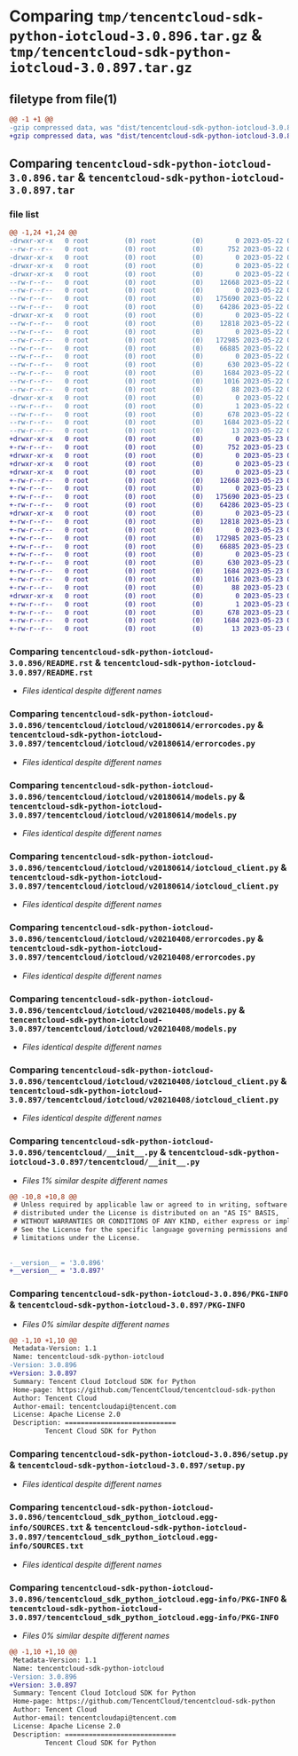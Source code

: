 # Comparing `tmp/tencentcloud-sdk-python-iotcloud-3.0.896.tar.gz` & `tmp/tencentcloud-sdk-python-iotcloud-3.0.897.tar.gz`

## filetype from file(1)

```diff
@@ -1 +1 @@
-gzip compressed data, was "dist/tencentcloud-sdk-python-iotcloud-3.0.896.tar", last modified: Mon May 22 00:25:31 2023, max compression
+gzip compressed data, was "dist/tencentcloud-sdk-python-iotcloud-3.0.897.tar", last modified: Tue May 23 02:24:55 2023, max compression
```

## Comparing `tencentcloud-sdk-python-iotcloud-3.0.896.tar` & `tencentcloud-sdk-python-iotcloud-3.0.897.tar`

### file list

```diff
@@ -1,24 +1,24 @@
-drwxr-xr-x   0 root         (0) root         (0)        0 2023-05-22 00:25:31.000000 tencentcloud-sdk-python-iotcloud-3.0.896/
--rw-r--r--   0 root         (0) root         (0)      752 2023-05-22 00:25:31.000000 tencentcloud-sdk-python-iotcloud-3.0.896/README.rst
-drwxr-xr-x   0 root         (0) root         (0)        0 2023-05-22 00:25:31.000000 tencentcloud-sdk-python-iotcloud-3.0.896/tencentcloud/
-drwxr-xr-x   0 root         (0) root         (0)        0 2023-05-22 00:25:31.000000 tencentcloud-sdk-python-iotcloud-3.0.896/tencentcloud/iotcloud/
-drwxr-xr-x   0 root         (0) root         (0)        0 2023-05-22 00:25:31.000000 tencentcloud-sdk-python-iotcloud-3.0.896/tencentcloud/iotcloud/v20180614/
--rw-r--r--   0 root         (0) root         (0)    12668 2023-05-22 00:25:31.000000 tencentcloud-sdk-python-iotcloud-3.0.896/tencentcloud/iotcloud/v20180614/errorcodes.py
--rw-r--r--   0 root         (0) root         (0)        0 2023-05-22 00:25:31.000000 tencentcloud-sdk-python-iotcloud-3.0.896/tencentcloud/iotcloud/v20180614/__init__.py
--rw-r--r--   0 root         (0) root         (0)   175690 2023-05-22 00:25:31.000000 tencentcloud-sdk-python-iotcloud-3.0.896/tencentcloud/iotcloud/v20180614/models.py
--rw-r--r--   0 root         (0) root         (0)    64286 2023-05-22 00:25:31.000000 tencentcloud-sdk-python-iotcloud-3.0.896/tencentcloud/iotcloud/v20180614/iotcloud_client.py
-drwxr-xr-x   0 root         (0) root         (0)        0 2023-05-22 00:25:31.000000 tencentcloud-sdk-python-iotcloud-3.0.896/tencentcloud/iotcloud/v20210408/
--rw-r--r--   0 root         (0) root         (0)    12818 2023-05-22 00:25:31.000000 tencentcloud-sdk-python-iotcloud-3.0.896/tencentcloud/iotcloud/v20210408/errorcodes.py
--rw-r--r--   0 root         (0) root         (0)        0 2023-05-22 00:25:31.000000 tencentcloud-sdk-python-iotcloud-3.0.896/tencentcloud/iotcloud/v20210408/__init__.py
--rw-r--r--   0 root         (0) root         (0)   172985 2023-05-22 00:25:31.000000 tencentcloud-sdk-python-iotcloud-3.0.896/tencentcloud/iotcloud/v20210408/models.py
--rw-r--r--   0 root         (0) root         (0)    66885 2023-05-22 00:25:31.000000 tencentcloud-sdk-python-iotcloud-3.0.896/tencentcloud/iotcloud/v20210408/iotcloud_client.py
--rw-r--r--   0 root         (0) root         (0)        0 2023-05-22 00:25:31.000000 tencentcloud-sdk-python-iotcloud-3.0.896/tencentcloud/iotcloud/__init__.py
--rw-r--r--   0 root         (0) root         (0)      630 2023-05-22 00:25:31.000000 tencentcloud-sdk-python-iotcloud-3.0.896/tencentcloud/__init__.py
--rw-r--r--   0 root         (0) root         (0)     1684 2023-05-22 00:25:31.000000 tencentcloud-sdk-python-iotcloud-3.0.896/PKG-INFO
--rw-r--r--   0 root         (0) root         (0)     1016 2023-05-22 00:25:31.000000 tencentcloud-sdk-python-iotcloud-3.0.896/setup.py
--rw-r--r--   0 root         (0) root         (0)       88 2023-05-22 00:25:31.000000 tencentcloud-sdk-python-iotcloud-3.0.896/setup.cfg
-drwxr-xr-x   0 root         (0) root         (0)        0 2023-05-22 00:25:31.000000 tencentcloud-sdk-python-iotcloud-3.0.896/tencentcloud_sdk_python_iotcloud.egg-info/
--rw-r--r--   0 root         (0) root         (0)        1 2023-05-22 00:25:31.000000 tencentcloud-sdk-python-iotcloud-3.0.896/tencentcloud_sdk_python_iotcloud.egg-info/dependency_links.txt
--rw-r--r--   0 root         (0) root         (0)      678 2023-05-22 00:25:31.000000 tencentcloud-sdk-python-iotcloud-3.0.896/tencentcloud_sdk_python_iotcloud.egg-info/SOURCES.txt
--rw-r--r--   0 root         (0) root         (0)     1684 2023-05-22 00:25:31.000000 tencentcloud-sdk-python-iotcloud-3.0.896/tencentcloud_sdk_python_iotcloud.egg-info/PKG-INFO
--rw-r--r--   0 root         (0) root         (0)       13 2023-05-22 00:25:31.000000 tencentcloud-sdk-python-iotcloud-3.0.896/tencentcloud_sdk_python_iotcloud.egg-info/top_level.txt
+drwxr-xr-x   0 root         (0) root         (0)        0 2023-05-23 02:24:55.000000 tencentcloud-sdk-python-iotcloud-3.0.897/
+-rw-r--r--   0 root         (0) root         (0)      752 2023-05-23 02:24:55.000000 tencentcloud-sdk-python-iotcloud-3.0.897/README.rst
+drwxr-xr-x   0 root         (0) root         (0)        0 2023-05-23 02:24:55.000000 tencentcloud-sdk-python-iotcloud-3.0.897/tencentcloud/
+drwxr-xr-x   0 root         (0) root         (0)        0 2023-05-23 02:24:55.000000 tencentcloud-sdk-python-iotcloud-3.0.897/tencentcloud/iotcloud/
+drwxr-xr-x   0 root         (0) root         (0)        0 2023-05-23 02:24:55.000000 tencentcloud-sdk-python-iotcloud-3.0.897/tencentcloud/iotcloud/v20180614/
+-rw-r--r--   0 root         (0) root         (0)    12668 2023-05-23 02:24:55.000000 tencentcloud-sdk-python-iotcloud-3.0.897/tencentcloud/iotcloud/v20180614/errorcodes.py
+-rw-r--r--   0 root         (0) root         (0)        0 2023-05-23 02:24:55.000000 tencentcloud-sdk-python-iotcloud-3.0.897/tencentcloud/iotcloud/v20180614/__init__.py
+-rw-r--r--   0 root         (0) root         (0)   175690 2023-05-23 02:24:55.000000 tencentcloud-sdk-python-iotcloud-3.0.897/tencentcloud/iotcloud/v20180614/models.py
+-rw-r--r--   0 root         (0) root         (0)    64286 2023-05-23 02:24:55.000000 tencentcloud-sdk-python-iotcloud-3.0.897/tencentcloud/iotcloud/v20180614/iotcloud_client.py
+drwxr-xr-x   0 root         (0) root         (0)        0 2023-05-23 02:24:55.000000 tencentcloud-sdk-python-iotcloud-3.0.897/tencentcloud/iotcloud/v20210408/
+-rw-r--r--   0 root         (0) root         (0)    12818 2023-05-23 02:24:55.000000 tencentcloud-sdk-python-iotcloud-3.0.897/tencentcloud/iotcloud/v20210408/errorcodes.py
+-rw-r--r--   0 root         (0) root         (0)        0 2023-05-23 02:24:55.000000 tencentcloud-sdk-python-iotcloud-3.0.897/tencentcloud/iotcloud/v20210408/__init__.py
+-rw-r--r--   0 root         (0) root         (0)   172985 2023-05-23 02:24:55.000000 tencentcloud-sdk-python-iotcloud-3.0.897/tencentcloud/iotcloud/v20210408/models.py
+-rw-r--r--   0 root         (0) root         (0)    66885 2023-05-23 02:24:55.000000 tencentcloud-sdk-python-iotcloud-3.0.897/tencentcloud/iotcloud/v20210408/iotcloud_client.py
+-rw-r--r--   0 root         (0) root         (0)        0 2023-05-23 02:24:55.000000 tencentcloud-sdk-python-iotcloud-3.0.897/tencentcloud/iotcloud/__init__.py
+-rw-r--r--   0 root         (0) root         (0)      630 2023-05-23 02:24:55.000000 tencentcloud-sdk-python-iotcloud-3.0.897/tencentcloud/__init__.py
+-rw-r--r--   0 root         (0) root         (0)     1684 2023-05-23 02:24:55.000000 tencentcloud-sdk-python-iotcloud-3.0.897/PKG-INFO
+-rw-r--r--   0 root         (0) root         (0)     1016 2023-05-23 02:24:55.000000 tencentcloud-sdk-python-iotcloud-3.0.897/setup.py
+-rw-r--r--   0 root         (0) root         (0)       88 2023-05-23 02:24:55.000000 tencentcloud-sdk-python-iotcloud-3.0.897/setup.cfg
+drwxr-xr-x   0 root         (0) root         (0)        0 2023-05-23 02:24:55.000000 tencentcloud-sdk-python-iotcloud-3.0.897/tencentcloud_sdk_python_iotcloud.egg-info/
+-rw-r--r--   0 root         (0) root         (0)        1 2023-05-23 02:24:55.000000 tencentcloud-sdk-python-iotcloud-3.0.897/tencentcloud_sdk_python_iotcloud.egg-info/dependency_links.txt
+-rw-r--r--   0 root         (0) root         (0)      678 2023-05-23 02:24:55.000000 tencentcloud-sdk-python-iotcloud-3.0.897/tencentcloud_sdk_python_iotcloud.egg-info/SOURCES.txt
+-rw-r--r--   0 root         (0) root         (0)     1684 2023-05-23 02:24:55.000000 tencentcloud-sdk-python-iotcloud-3.0.897/tencentcloud_sdk_python_iotcloud.egg-info/PKG-INFO
+-rw-r--r--   0 root         (0) root         (0)       13 2023-05-23 02:24:55.000000 tencentcloud-sdk-python-iotcloud-3.0.897/tencentcloud_sdk_python_iotcloud.egg-info/top_level.txt
```

### Comparing `tencentcloud-sdk-python-iotcloud-3.0.896/README.rst` & `tencentcloud-sdk-python-iotcloud-3.0.897/README.rst`

 * *Files identical despite different names*

### Comparing `tencentcloud-sdk-python-iotcloud-3.0.896/tencentcloud/iotcloud/v20180614/errorcodes.py` & `tencentcloud-sdk-python-iotcloud-3.0.897/tencentcloud/iotcloud/v20180614/errorcodes.py`

 * *Files identical despite different names*

### Comparing `tencentcloud-sdk-python-iotcloud-3.0.896/tencentcloud/iotcloud/v20180614/models.py` & `tencentcloud-sdk-python-iotcloud-3.0.897/tencentcloud/iotcloud/v20180614/models.py`

 * *Files identical despite different names*

### Comparing `tencentcloud-sdk-python-iotcloud-3.0.896/tencentcloud/iotcloud/v20180614/iotcloud_client.py` & `tencentcloud-sdk-python-iotcloud-3.0.897/tencentcloud/iotcloud/v20180614/iotcloud_client.py`

 * *Files identical despite different names*

### Comparing `tencentcloud-sdk-python-iotcloud-3.0.896/tencentcloud/iotcloud/v20210408/errorcodes.py` & `tencentcloud-sdk-python-iotcloud-3.0.897/tencentcloud/iotcloud/v20210408/errorcodes.py`

 * *Files identical despite different names*

### Comparing `tencentcloud-sdk-python-iotcloud-3.0.896/tencentcloud/iotcloud/v20210408/models.py` & `tencentcloud-sdk-python-iotcloud-3.0.897/tencentcloud/iotcloud/v20210408/models.py`

 * *Files identical despite different names*

### Comparing `tencentcloud-sdk-python-iotcloud-3.0.896/tencentcloud/iotcloud/v20210408/iotcloud_client.py` & `tencentcloud-sdk-python-iotcloud-3.0.897/tencentcloud/iotcloud/v20210408/iotcloud_client.py`

 * *Files identical despite different names*

### Comparing `tencentcloud-sdk-python-iotcloud-3.0.896/tencentcloud/__init__.py` & `tencentcloud-sdk-python-iotcloud-3.0.897/tencentcloud/__init__.py`

 * *Files 1% similar despite different names*

```diff
@@ -10,8 +10,8 @@
 # Unless required by applicable law or agreed to in writing, software
 # distributed under the License is distributed on an "AS IS" BASIS,
 # WITHOUT WARRANTIES OR CONDITIONS OF ANY KIND, either express or implied.
 # See the License for the specific language governing permissions and
 # limitations under the License.
 
 
-__version__ = '3.0.896'
+__version__ = '3.0.897'
```

### Comparing `tencentcloud-sdk-python-iotcloud-3.0.896/PKG-INFO` & `tencentcloud-sdk-python-iotcloud-3.0.897/PKG-INFO`

 * *Files 0% similar despite different names*

```diff
@@ -1,10 +1,10 @@
 Metadata-Version: 1.1
 Name: tencentcloud-sdk-python-iotcloud
-Version: 3.0.896
+Version: 3.0.897
 Summary: Tencent Cloud Iotcloud SDK for Python
 Home-page: https://github.com/TencentCloud/tencentcloud-sdk-python
 Author: Tencent Cloud
 Author-email: tencentcloudapi@tencent.com
 License: Apache License 2.0
 Description: ============================
         Tencent Cloud SDK for Python
```

### Comparing `tencentcloud-sdk-python-iotcloud-3.0.896/setup.py` & `tencentcloud-sdk-python-iotcloud-3.0.897/setup.py`

 * *Files identical despite different names*

### Comparing `tencentcloud-sdk-python-iotcloud-3.0.896/tencentcloud_sdk_python_iotcloud.egg-info/SOURCES.txt` & `tencentcloud-sdk-python-iotcloud-3.0.897/tencentcloud_sdk_python_iotcloud.egg-info/SOURCES.txt`

 * *Files identical despite different names*

### Comparing `tencentcloud-sdk-python-iotcloud-3.0.896/tencentcloud_sdk_python_iotcloud.egg-info/PKG-INFO` & `tencentcloud-sdk-python-iotcloud-3.0.897/tencentcloud_sdk_python_iotcloud.egg-info/PKG-INFO`

 * *Files 0% similar despite different names*

```diff
@@ -1,10 +1,10 @@
 Metadata-Version: 1.1
 Name: tencentcloud-sdk-python-iotcloud
-Version: 3.0.896
+Version: 3.0.897
 Summary: Tencent Cloud Iotcloud SDK for Python
 Home-page: https://github.com/TencentCloud/tencentcloud-sdk-python
 Author: Tencent Cloud
 Author-email: tencentcloudapi@tencent.com
 License: Apache License 2.0
 Description: ============================
         Tencent Cloud SDK for Python
```

